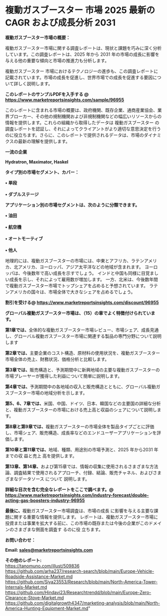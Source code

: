 # 複動ガスブースター 市場 2025 最新の CAGR および成長分析 2031

<strong><b>複動ガスブースター市場の概要：</b></strong>

複動ガスブースター市場に関する調査レポートは、現状と課題を巧みに深く分析しています。この調査レポートは、2025 年から 2031 年の市場の成長に影響を与える他の重要な傾向と市場の推進力も分析します。

複動ガスブースター 市場におけるテクノロジーの進歩も、この調査レポートに記載されています。市場の成長を促進し、世界市場での成長を促進する要因について詳しく説明します。

<strong>このレポートのサンプルPDFを入手する @ <a href=https://www.marketreportsinsights.com/sample/96955>https://www.marketreportsinsights.com/sample/96955</a></strong>

このレポートに含まれる市場の概要は、政府機関、既存企業、通商産業協会、業界ブローカー、その他の規制機関および非規制機関などの幅広いリソースからの情報を提供します。これらの組織から取得したデータは 複動ガスブースター の調査レポートを認証し、それによってクライアントがより適切な意思決定を行うのに役立ちます。さらに、このレポートで提供されるデータは、市場のダイナミクスの最新の理解を提供します。

<strong>一流の企業</strong>

<strong><b>Hydratron, Maximator, Haskel</b></strong>

<strong><b>タイプ別の市場セグメント、カバー：</b></strong>

<strong>• 単段<br><br>• ダブルステージ</strong>

<strong><b>アプリケーション別の市場セグメントは、次のように分類できます。</b></strong>

<strong>• 油田<br><br>• 航空機<br><br>• オートモーティブ<br><br>• 他人</strong>

 地理的には、複動ガスブースターの市場には、中東とアフリカ、ラテンアメリカ、北アメリカ、ヨーロッパ、アジア太平洋などの地域が含まれます。 ヨーロッパは、今後数年で高い成長を示すでしょう。 インドと中国も同様に目覚ましい成長を示し、それによって雇用数が増加します。 一方、北米は、今後数年間で複動ガスブースター市場でトップシェアを占めると予想されています。 ラテンアメリカの国々は、市場全体で大きなシェアを占めるでしょう。

<strong>割引を受ける@ <a href=https://www.marketreportsinsights.com/discount/96955>https://www.marketreportsinsights.com/discount/96955</a></strong>

<strong><b>グローバル複動ガスブースター市場は、（15）の章でよく特徴付けられています。</b></strong>

<strong><b>第</b></strong><strong><b>1章では、</b></strong>全体的な複動ガスブースター市場レビュー、市場シェア、成長見通し、グローバル複動ガスブースター市場に関連する製品の専門分野について説明します

<strong><b>第2章では、</b></strong>主要企業のコスト構造、原材料の使用状況を、複動ガスブースター市場全体の売上、財務状況、価格分析と比較します。

<strong><b>第3章では、</b></strong>販売構造と、予測期間中に新興地域の主要な複動ガスブースターの市場プレーヤーが獲得した利益について簡単に説明します。

<strong><b>第4章では、</b></strong>予測期間中の各地域の収入と販売構造とともに、グローバル複動ガスブースター市場の地域分析を示します。

<strong><b>第5、6、7章では、</b></strong>米国、中国、ドイツ、日本、韓国などの主要国の詳細な分析と、複動ガスブースターの市場における売上高と収益のシェアについて説明します。

<strong><b>第8章と第9章では、</b></strong>複動ガスブースターの市場全体を製品タイプごとに評価し、市場シェア、販売構造、成長率などのエンドユーザーアプリケーションを評価します。

<strong><b>第10章と第11章では、</b></strong>地域、種類、用途別の市場予測と、2025 年から2031 年までの収 益と売上 高を提供します。

<strong><b>第13章、第14章、</b></strong>および第15章では、情報の収集に使用されるさまざまな方法論、調査結果で使用されるアプローチ、付録、結論、販売チャネル、およびさまざまなデータソース について 説明します。

<strong>詳細な目次を含む完全なレポートをここで調べます。@ <a href=https://www.marketreportsinsights.com/industry-forecast/double-acting-gas-boosters-industry-96955>https://www.marketreportsinsights.com/industry-forecast/double-acting-gas-boosters-industry-96955</a></strong>

<strong><b>最後に、</b></strong>複動ガスブースター市場調査は、市場の成長 に影響を</a>与える主要な課題に関する重要な情報を提供します。 レポートは、複動ガスブースター市場に投資または事業を拡大する前に、この市場の既存または今後の企業がこのドメインのさまざまな側面を調査す るのに役 立ちます。

<strong><b>お問い合わせ：</b></strong>

<strong>Email: </strong><a href=mailto:sales@marketreportsinsights.com><strong>sales@marketreportsinsights.com</strong></a>

<strong>その他のレポート:</strong>
<br>
<a href=https://tanomuno.com/illust/509836>https://tanomuno.com/illust/509836</a>
<br>
<a href=https://github.com/arha237/research-search/blob/main/Europe-Vehicle-Roadside-Assistance-Market.md>https://github.com/arha237/research-search/blob/main/Europe-Vehicle-Roadside-Assistance-Market.md</a>
<br>
<a href=https://github.com/Siya23553/Research/blob/main/North-America-Tower-Internals-Market.md>https://github.com/Siya23553/Research/blob/main/North-America-Tower-Internals-Market.md</a>
<br>
<a href=https://github.com/Hindavi23/Researchtrendd/blob/main/Europe-Zero-Clearance-Stove-Market.md>https://github.com/Hindavi23/Researchtrendd/blob/main/Europe-Zero-Clearance-Stove-Market.md</a>
<br>
<a href=https://github.com/digitalgrowth4347/marketing-analysis/blob/main/North-America-Hunting-Equipment-Market.md>https://github.com/digitalgrowth4347/marketing-analysis/blob/main/North-America-Hunting-Equipment-Market.md</a>"
